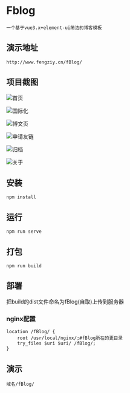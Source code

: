 # Fblog
```
一个基于vue3.x+element-ui简洁的博客模板
```

## 演示地址
```
http://www.fengziy.cn/fBlog/
```

## 项目截图

![首页](https://images.gitee.com/uploads/images/2019/0326/212821_d068d429_1658323.png "屏幕截图.png")

![国际化](https://images.gitee.com/uploads/images/2019/0326/213439_7719202a_1658323.png "屏幕截图.png")

![博文页](https://images.gitee.com/uploads/images/2019/0326/213002_d950f6fe_1658323.png "屏幕截图.png")

![申请友链](https://images.gitee.com/uploads/images/2019/0326/213340_0de8aa80_1658323.png "屏幕截图.png")

![归档](https://images.gitee.com/uploads/images/2019/0326/213057_d1b8d6ac_1658323.png "屏幕截图.png")

![关于](https://images.gitee.com/uploads/images/2019/0326/213232_9b8a17df_1658323.png "屏幕截图.png")



## 安装
```
npm install
```
## 运行
```
npm run serve
```

## 打包
```
npm run build
```

## 部署
把build的dist文件命名为fBlog(自取)上传到服务器

### nginx配置
```
location /fBlog/ {
	root /usr/local/nginx/;#fBlog所在的更目录
	try_files $uri $uri/ /fBlog/;
}
```

## 演示
```
域名/fBlog/
```